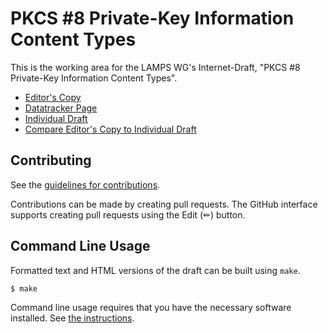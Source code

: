 <!-- regenerate: off (set to off if you edit this file) -->

# PKCS #8 Private-Key Information Content Types

This is the working area for the LAMPS WG's Internet-Draft, "PKCS #8 Private-Key Information Content Types".

* [Editor's Copy](https://lamps-wg.github.io/pkcs8-PriKeyInfoCt/#go.draft-ietf-lamps-pkcs8-prikeyinfo-contenttypes.html)
* [Datatracker Page](https://datatracker.ietf.org/doc/draft-ietf-lamps-pkcs8-prikeyinfo-contenttypes)
* [Individual Draft](https://datatracker.ietf.org/doc/html/draft-ietf-lamps-pkcs8-prikeyinfo-contenttypes)
* [Compare Editor's Copy to Individual Draft](https://lamps-wg.github.io/pkcs8-PriKeyInfoCt/#go.draft-ietf-lamps-pkcs8-prikeyinfo-contenttypes.diff)


## Contributing

See the
[guidelines for contributions](https://github.com/lamps-wg/pkcs8-PriKeyInfoCt/blob/main/CONTRIBUTING.md).

Contributions can be made by creating pull requests.
The GitHub interface supports creating pull requests using the Edit (✏) button.


## Command Line Usage

Formatted text and HTML versions of the draft can be built using `make`.

```sh
$ make
```

Command line usage requires that you have the necessary software installed.  See
[the instructions](https://github.com/martinthomson/i-d-template/blob/main/doc/SETUP.md).

